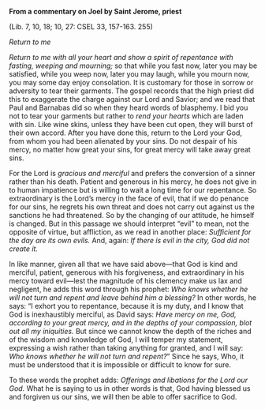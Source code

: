 

**From a commentary on Joel by Saint Jerome, priest**

(Lib. 7, 10, 18; 10, 27: CSEL 33, 157-163. 255)

_Return to me_

_Return to me with all your heart and show a spirit of repentance with fasting, weeping and mourning;_ so that while you fast now, later you may be satisfied, while you weep now, later you may laugh, while you mourn now, you may some day enjoy consolation. It is customary for those in sorrow or adversity to tear their garments. The gospel records that the high priest did this to exaggerate the charge against our Lord and Savior; and we read that Paul and Barnabas did so when they heard words of blasphemy. I bid you not to tear your garments but rather to _rend your hearts_ which are laden with sin. Like wine skins, unless they have been cut open, they will burst of their own accord. After you have done this, return to the Lord your God, from whom you had been alienated by your sins. Do not despair of his mercy, no matter how great your sins, for great mercy will take away great sins.

For the Lord is _gracious and merciful_ and prefers the conversion of a sinner rather than his death. Patient and generous in his mercy, he does not give in to human impatience but is willing to wait a long time for our repentance. So extraordinary is the Lord’s mercy in the face of evil, that if we do penance for our sins, he regrets his own threat and does not carry out against us the sanctions he had threatened. So by the changing of our attitude, he himself is changed. But in this passage we should interpret “evil” to mean, not the opposite of virtue, but affliction, as we read in another place: _Sufficient for the day are its own evils._ And, again: _If there is evil in the city, God did not create it._

In like manner, given all that we have said above—that God is kind and merciful, patient, generous with his forgiveness, and extraordinary in his mercy toward evil—lest the magnitude of his clemency make us lax and negligent, he adds this word through his prophet: _Who knows whether he will not turn and repent and leave behind him a blessing?_ In other words, he says: “I exhort you to repentance, because it is my duty, and I know that God is inexhaustibly merciful, as David says: _Have mercy on me, God, according to your great mercy, and in the depths of your compassion, blot out all my iniquities._ But since we cannot know the depth of the riches and of the wisdom and knowledge of God, I will temper my statement, expressing a wish rather than taking anything for granted, and I will say: _Who knows whether he will not turn and repent?_” Since he says, Who, it must be understood that it is impossible or difficult to know for sure.

To these words the prophet adds: _Offerings and libations for the Lord our God._ What he is saying to us in other words is that, God having blessed us and forgiven us our sins, we will then be able to offer sacrifice to God.

